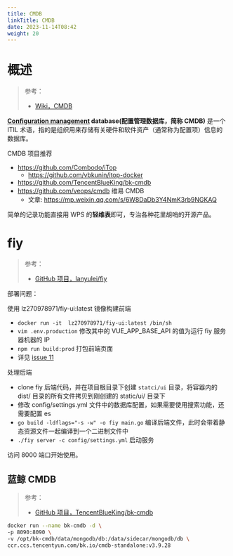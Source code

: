```yaml
---
title: CMDB
linkTitle: CMDB
date: 2023-11-14T08:42
weight: 20
---
```


# 概述

> 参考：
> 
> - [Wiki，CMDB](https://en.wikipedia.org/wiki/Configuration_management_database)

**[Configuration management](https://en.wikipedia.org/wiki/Configuration_management "Configuration management") database(配置管理数据库，简称 CMDB)** 是一个 ITIL 术语，指的是组织用来存储有关硬件和软件资产（通常称为配置项）信息的数据库。

CMDB 项目推荐

- https://github.com/Combodo/iTop
  - https://github.com/vbkunin/itop-docker
- https://github.com/TencentBlueKing/bk-cmdb
- https://github.com/veops/cmdb 维易 CMDB
  - 文章: https://mp.weixin.qq.com/s/6W8DaDb3Y4NmK3rb9NGKAQ

简单的记录功能直接用 WPS 的**轻维表**即可，专治各种花里胡哨的开源产品。

# fiy

> 参考：
>
> - [GitHub 项目，lanyulei/fiy](https://github.com/lanyulei/fiy)

部署问题：

使用 lz270978971/fiy-ui:latest 镜像构建前端

- `docker run -it  lz270978971/fiy-ui:latest /bin/sh`
- `vim .env.production` 修改其中的 VUE_APP_BASE_API 的值为运行 fiy 服务器机器的 IP
- `npm run build:prod` 打包前端页面
- 详见 [issue 11](https://github.com/lanyulei/fiy/issues/11)

处理后端

- clone fiy 后端代码，并在项目根目录下创建 `statci/ui` 目录，将容器内的 dist/ 目录的所有文件拷贝到刚创建的 static/ui/ 目录下
- 修改 config/settings.yml 文件中的数据库配置，如果需要使用搜索功能，还需要配置 es
- `go build -ldflags="-s -w" -o fiy main.go` 编译后端文件，此时会带着静态资源文件一起编译到一个二进制文件中
- `./fiy server -c config/settings.yml` 启动服务

访问 8000 端口开始使用。

## 蓝鲸 CMDB

> 参考：
>
> - [GitHub 项目，TencentBlueKing/bk-cmdb](https://github.com/TencentBlueKing/bk-cmdb)

```bash
docker run --name bk-cmdb -d \
-p 8090:8090 \
-v /opt/bk-cmdb/data/mongodb/db:/data/sidecar/mongodb/db \
ccr.ccs.tencentyun.com/bk.io/cmdb-standalone:v3.9.28
```

